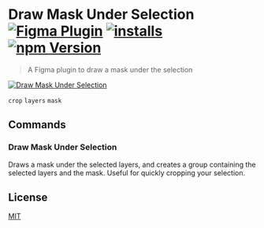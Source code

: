# Draw Mask Under Selection [![Figma Plugin](https://img.shields.io/badge/figma-Draw%20Mask%20Under%20Selection-yellow?cacheSeconds=1800)](https://figma.com/community/plugin/806532458729477508/Draw-Mask-Under-Selection) [![installs](https://img.shields.io/endpoint?cacheSeconds=1800&url=https://yuanqing.github.io/figma-plugins-stats/plugin/806532458729477508/installs.json)](https://figma.com/community/plugin/806532458729477508/Draw-Mask-Under-Selection) [![npm Version](https://img.shields.io/npm/v/figma-draw-mask-under-selection?cacheSeconds=1800)](https://npmjs.com/package/figma-draw-mask-under-selection)

> A Figma plugin to draw a mask under the selection

[![Draw Mask Under Selection](https://raw.githubusercontent.com/yuanqing/figma-plugins/master/packages/figma-draw-mask-under-selection/media/cover.png)](https://figma.com/community/plugin/806532458729477508/Draw-Mask-Under-Selection)

`crop` `layers` `mask`

## Commands

### Draw Mask Under Selection

Draws a mask under the selected layers, and creates a group containing the selected layers and the mask. Useful for quickly cropping your selection.

## License

[MIT](/LICENSE.md)
